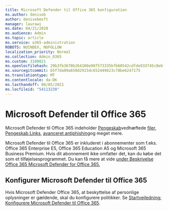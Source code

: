 ```yaml
---
title: Microsoft Defender til Office 365 konfiguration
ms.author: deniseb
author: denisebmsft
manager: laurawi
ms.date: 04/21/2020
ms.audience: Admin
ms.topic: article
ms.service: o365-administration
ROBOTS: NOINDEX, NOFOLLOW
localization_priority: Normal
ms.collection: Admin_O365
ms.custom: 3100021
ms.openlocfilehash: 29b3fb3670b264100e98f573335bfb60542cdfde933f45c8ebf77955c9ec9eb1
ms.sourcegitcommit: b5f7da89a650d2915dc652449623c78be6247175
ms.translationtype: MT
ms.contentlocale: da-DK
ms.lasthandoff: 08/05/2021
ms.locfileid: "54113230"
---
```

# <a name="microsoft-defender-for-office-365"></a>Microsoft Defender til Office 365

Microsoft Defender til Office 365 indeholder [Pengeskab](/microsoft-365/security/office-365-security/atp-safe-attachments)vedhæftede [filer, Pengeskab Links,](/microsoft-365/security/office-365-security/atp-safe-links) [avanceret antiphishing](/microsoft-365/security/office-365-security/atp-anti-phishing)og meget mere. 

Microsoft Defender til Office 365 er inkluderet i abonnementer som f.eks. Office 365 Enterprise E5, Office 365 Education A5 og Microsoft 365 Business Premium. Hvis dit abonnement ikke omfatter det, kan du købe det som et tilføjelsesprogrammet. Du kan få mere at vide [under Beskrivelse Office 365 Microsoft Defender for Office 365.](/office365/servicedescriptions/office-365-advanced-threat-protection-service-description)

## <a name="set-up-microsoft-defender-for-office-365"></a>Konfigurer Microsoft Defender til Office 365

Hvis Microsoft Defender Office 365, at beskyttelse af personlige oplysninger er gældende, skal du konfigurere politikker. Se [Startvejledning: Konfigurere Microsoft Defender til Office 365](/microsoft-365/security/office-365-security/office-365-atp).

